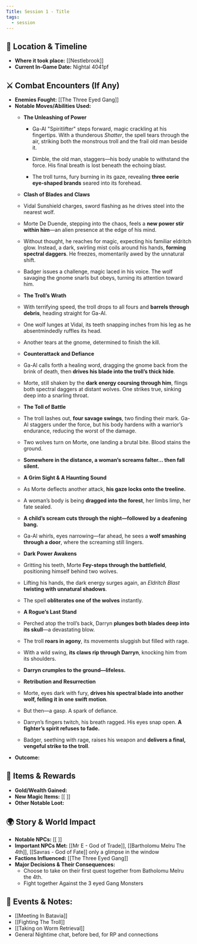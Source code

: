 ```yaml
---
Title: Session 1 - Title
tags:
  - session
---
```



## 📍 Location & Timeline
- **Where it took place:** [[Nestlebrook]]  
- **Current In-Game Date:**  Nightal 4041pf
  

## ⚔️ Combat Encounters (If Any)
- **Enemies Fought:** [[The Three Eyed Gang]]  
- **Notable Moves/Abilities Used:**  
	- **The Unleashing of Power**
    
	    - Ga-Al "Spiritlifter" steps forward, magic crackling at his fingertips. With a thunderous _Shatter_, the spell tears through the air, striking both the monstrous troll and the frail old man beside it.
        
	    - Dimble, the old man, staggers—his body unable to withstand the force. His final breath is lost beneath the echoing blast.
        
	    - The troll turns, fury burning in its gaze, revealing **three eerie eye-shaped brands** seared into its forehead.
        
	- **Clash of Blades and Claws**
    
    - Vidal Sunshield charges, sword flashing as he drives steel into the nearest wolf.
        
    - Morte De Duende, stepping into the chaos, feels a **new power stir within him**—an alien presence at the edge of his mind.
        
    - Without thought, he reaches for magic, expecting his familiar eldritch glow. Instead, a dark, swirling mist coils around his hands, **forming spectral daggers**. He freezes, momentarily awed by the unnatural shift.
        
    - Badger issues a challenge, magic laced in his voice. The wolf savaging the gnome snarls but obeys, turning its attention toward him.
        
	- **The Troll’s Wrath**
    
    - With terrifying speed, the troll drops to all fours and **barrels through debris**, heading straight for Ga-Al.
        
    - One wolf lunges at Vidal, its teeth snapping inches from his leg as he absentmindedly ruffles its head.
        
    - Another tears at the gnome, determined to finish the kill.
        
	- **Counterattack and Defiance**
    
    - Ga-Al calls forth a healing word, dragging the gnome back from the brink of death, then **drives his blade into the troll’s thick hide**.
        
    - Morte, still shaken by the **dark energy coursing through him**, flings both spectral daggers at distant wolves. One strikes true, sinking deep into a snarling throat.
        
	- **The Toll of Battle**
    
    - The troll lashes out, **four savage swings**, two finding their mark. Ga-Al staggers under the force, but his body hardens with a warrior’s endurance, reducing the worst of the damage.
        
    - Two wolves turn on Morte, one landing a brutal bite. Blood stains the ground.
        
    - **Somewhere in the distance, a woman’s screams falter… then fall silent.**
        
	- **A Grim Sight & A Haunting Sound**
    
    - As Morte deflects another attack, **his gaze locks onto the treeline.**
        
    - A woman’s body is being **dragged into the forest**, her limbs limp, her fate sealed.
        
    - **A child’s scream cuts through the night—followed by a deafening bang.**
        
    - Ga-Al whirls, eyes narrowing—far ahead, he sees a **wolf smashing through a door**, where the screaming still lingers.
        
	- **Dark Power Awakens**
    
    - Gritting his teeth, Morte **Fey-steps through the battlefield**, positioning himself behind two wolves.
        
    - Lifting his hands, the dark energy surges again, an _Eldritch Blast_ **twisting with unnatural shadows**.
        
    - The spell **obliterates one of the wolves** instantly.
        
	- **A Rogue’s Last Stand**
    
    - Perched atop the troll’s back, Darryn **plunges both blades deep into its skull**—a devastating blow.
        
    - The troll **roars in agony**, its movements sluggish but filled with rage.
        
    - With a wild swing, **its claws rip through Darryn**, knocking him from its shoulders.
        
    - **Darryn crumples to the ground—lifeless.**
        
	- **Retribution and Resurrection**
    
    - Morte, eyes dark with fury, **drives his spectral blade into another wolf, felling it in one swift motion**.
        
    - But then—a gasp. A spark of defiance.
        
    - Darryn’s fingers twitch, his breath ragged. His eyes snap open. **A fighter’s spirit refuses to fade.**
        
    - Badger, seething with rage, raises his weapon and **delivers a final, vengeful strike to the troll**.
- **Outcome:**  

## 🔮 Items & Rewards
- **Gold/Wealth Gained:**  
- **New Magic Items:** [[ ]]  
- **Other Notable Loot:**  

## 🌍 Story & World Impact
- **Notable NPCs:** [[ ]]
- **Important NPCs Met:** [[Mr E -  God of Trade]],  [[Bartholomu Melru The 4th]],  [[Savras - God of Fate]] only a glimpse in the window  
- **Factions Influenced:** [[The Three Eyed Gang]]  
- **Major Decisions & Their Consequences:** 
	- Choose to take on their first quest together from Batholomu Melru the 4th.
	- Fight together Against the 3 eyed Gang Monsters

## 📝 Events & Notes:
- [[Meeting In Batavia]]
- [[Fighting The Troll]]
- [[Taking on Worm Retrieval]]
- General Nightime chat, before bed, for RP and connections



